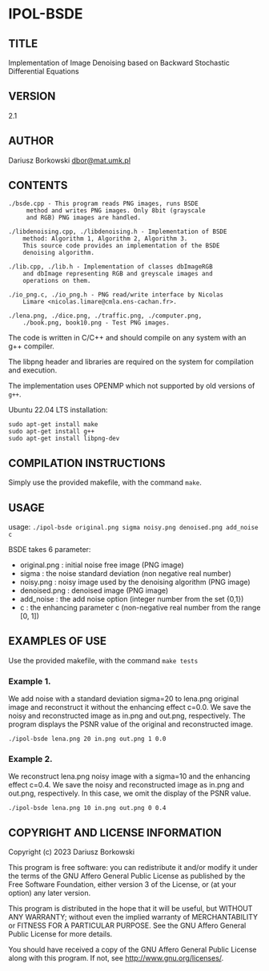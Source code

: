# IPOL-BSDE

## TITLE

Implementation of Image Denoising based on Backward Stochastic
Differential Equations


## VERSION

2.1

## AUTHOR

Dariusz Borkowski <dbor@mat.umk.pl>

## CONTENTS

```
./bsde.cpp - This program reads PNG images, runs BSDE
	 method and writes PNG images. Only 8bit (grayscale
	 and RGB) PNG images are handled. 

./libdenoising.cpp, ./libdenoising.h - Implementation of BSDE
	method: Algorithm 1, Algorithm 2, Algorithm 3.
	This source code provides an implementation of the BSDE
	denoising algorithm.

./lib.cpp, ./lib.h - Implementation of classes dbImageRGB
	and dbImage representing RGB and greyscale images and
	operations on them.

./io_png.c, ./io_png.h - PNG read/write interface by Nicolas
	Limare <nicolas.limare@cmla.ens-cachan.fr>.

./lena.png, ./dice.png, ./traffic.png, ./computer.png,
	./book.png, book10.png - Test PNG images.
```

The code is written in C/C++ and should compile on any system
with an g++ compiler.

The libpng header and libraries are required on the system for
compilation and execution. 

The implementation uses OPENMP which not supported by old
versions of `g++`.

Ubuntu 22.04 LTS installation:

```shell
sudo apt-get install make
sudo apt-get install g++
sudo apt-get install libpng-dev
```

## COMPILATION INSTRUCTIONS

Simply use the provided makefile, with the command `make`.


## USAGE

usage: `./ipol-bsde original.png sigma noisy.png denoised.png add_noise c`

BSDE takes 6 parameter: 
* original.png 	: initial noise free image (PNG image)
* sigma     	: the noise standard deviation (non negative real number)
* noisy.png  	: noisy image used by the denoising algorithm (PNG image)
* denoised.png	: denoised image (PNG image)
* add_noise     : the add noise option (integer number from the set {0,1}) 
* c		: the enhancing parameter c (non-negative real number from the range [0, 1])

## EXAMPLES OF USE

Use the provided makefile, with the command `make tests`

### Example 1.

We add noise with a standard deviation sigma=20 to lena.png original
image and reconstruct it without the enhancing effect c=0.0. We save
the noisy and reconstructed image as in.png and out.png, respectively.
The program displays the PSNR value of the original and reconstructed
image.

```shell
./ipol-bsde lena.png 20 in.png out.png 1 0.0
```

### Example 2.

We reconstruct lena.png noisy image with a sigma=10 and the enhancing
effect c=0.4. We save the noisy and reconstructed image as in.png and
out.png, respectively. In this case, we omit the display of the PSNR
value.

```shell
./ipol-bsde lena.png 10 in.png out.png 0 0.4
```

## COPYRIGHT AND LICENSE INFORMATION

Copyright (c) 2023 Dariusz Borkowski

This program is free software: you can redistribute it and/or modify
it under the terms of the GNU Affero General Public License as published
by the Free Software Foundation, either version 3 of the License, or
(at your option) any later version.

This program is distributed in the hope that it will be useful, but
WITHOUT ANY WARRANTY; without even the implied warranty of MERCHANTABILITY
or FITNESS FOR A PARTICULAR PURPOSE. See the GNU Affero General Public
License for more details.
 
You should have received a copy of the GNU Affero General Public License
along with this program. If not, see <http://www.gnu.org/licenses/>.
